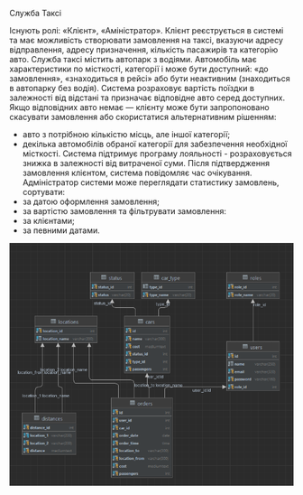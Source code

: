 Служба Таксі

Існують ролі: «Клієнт», «Аміністратор».
Клієнт реєструється в системі та має можливість створювати замовлення на таксі, вказуючи адресу відправлення, адресу призначення, кількість пасажирів та категорію авто.
Служба таксі містить автопарк з водіями. Автомобіль має характеристики по місткості, категорії і може бути доступний: «до замовлення», «знаходиться в рейсі» або бути неактивним (знаходиться в автопарку без водія).
Система розраховує вартість поїздки в залежності від відстані та призначає відповідне авто серед доступних. Якщо відповідних авто немає —  клієнту може бути запропоновано скасувати замовлення або скористатися альтернативним рішенням:
- авто з потрібною кількістю місць, але іншої категорії;
- декілька автомобілів обраної категорії для забезпечення необхідної місткості.
  Система підтримує програму лояльності - розраховується знижка в залежності від  витраченої суми.
  Після підтвердження замовлення клієнтом, система повідомляє час очікування.
  Адміністратор системи може переглядати статистику замовлень, сортувати:
- за датою оформлення замовлення;
- за вартістю замовлення
  та фільтрувати замовлення:
- за клієнтами;
- за певними датами.

![img.png](img.png)